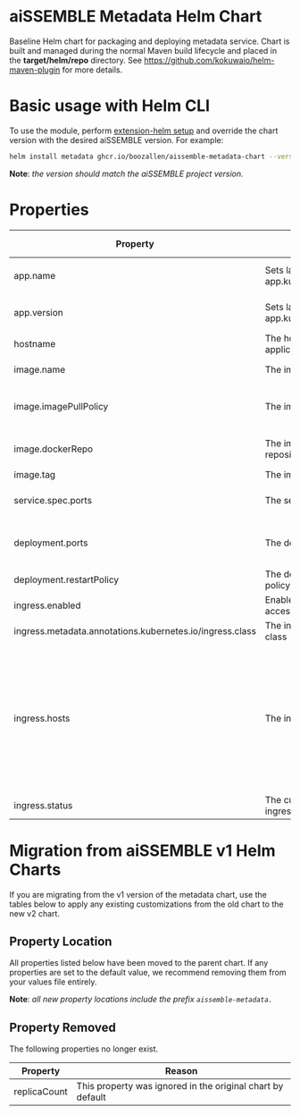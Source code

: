 # aiSSEMBLE Metadata Helm Chart
Baseline Helm chart for packaging and deploying metadata service. Chart is built and managed during the normal Maven build lifecycle and placed in the **target/helm/repo** directory. See https://github.com/kokuwaio/helm-maven-plugin for more details. 

# Basic usage with Helm CLI
To use the module, perform [extension-helm setup](../README.md#leveraging-extensions-helm) and override the chart version with the desired aiSSEMBLE version. For example:
```bash
helm install metadata ghcr.io/boozallen/aissemble-metadata-chart --version <AISSEMBLE-VERSION>
```
**Note**: *the version should match the aiSSEMBLE project version.*

# Properties
| Property                                                 | Description                               | Required Override | Default                                                                                                                                                                                                                                                                                                                                                                                                                             |
|----------------------------------------------------------|-------------------------------------------|-------------------|-------------------------------------------------------------------------------------------------------------------------------------------------------------------------------------------------------------------------------------------------------------------------------------------------------------------------------------------------------------------------------------------------------------------------------------|
| app.name                                                 | Sets label for app.kubernetes.io/name     | No                | Chart.Name (aissemble-metadata)                                                                                                                                                                                                                                                                                                                                                                                                     |
| app.version                                              | Sets label for app.kubernetes.io/version  | No                | Chart.AppVersion (aiSSEMBLE project version)                                                                                                                                                                                                                                                                                                                                                                                        |
| hostname                                                 | The hostname for the application          | No                | metadata                                                                                                                                                                                                                                                                                                                                                                                                                            |
| image.name                                               | The image name                            | No                | boozallen/aissemble-metadata                                                                                                                                                                                                                                                                                                                                                                                                        |
| image.imagePullPolicy                                    | The image pull policy                     | No                | Always (ensures local docker image is pulled, rather than from Nexus repo)                                                                                                                                                                                                                                                                                                                                                          |
| image.dockerRepo                                         | The image docker repository               | No                | NB: OSS: update with aissemble docker repository                                                                                                                                                                                                                                                                                                                                                                                    |
| image.tag                                                | The image tag                             | No                | Chart.AppVersion                                                                                                                                                                                                                                                                                                                                                                                                                    |
| service.spec.ports                                       | The service spec ports                    | No                | - name: rest-api <br/>&emsp;&emsp;port: 8082 <br/>&emsp;&emsp;targetPort: 8080                                                                                                                                                                                                                                                                                                                                                      |
| deployment.ports                                         | The deployment ports                      | No                | - name: http-1 <br/>&emsp;&emsp;containerPort: 8080 <br/>&emsp;&emsp;protocol: TCP                                                                                                                                                                                                                                                                                                                                                  |
| deployment.restartPolicy                                 | The deployment restart policy             | No                | Always                                                                                                                                                                                                                                                                                                                                                                                                                              |
| ingress.enabled                                          | Enable the external access to the service | No                | true                                                                                                                                                                                                                                                                                                                                                                                                                                |
| ingress.metadata.annotations.kubernetes.io/ingress.class | The ingress controller class              | No                | nginx                                                                                                                                                                                                                                                                                                                                                                                                                               |
| ingress.hosts                                            | The ingress hosts                         | No                | - host: metadata-ai.boozallen.github.io <br/>&emsp;&emsp;paths:<br/>&emsp;&emsp;- path:&emsp;&emsp;/<br/>&emsp;&emsp;&emsp;&emsp;pathType: Prefix<br/>&emsp;&emsp;&emsp;&emsp;backend:<br/>&emsp;&emsp;&emsp;&emsp;&emsp;&emsp;service:<br/>&emsp;&emsp;&emsp;&emsp;&emsp;&emsp;&emsp;&emsp;name: metadata<br/>&emsp;&emsp;&emsp;&emsp;&emsp;&emsp;&emsp;&emsp;port:<br/>&emsp;&emsp;&emsp;&emsp;&emsp;&emsp;&emsp;&emsp;&emsp;&emsp;number:8082 |
| ingress.status                                           | The current state of the ingress          | No                | 10.192.83.167                                                                                                                                                                                                                                                                                                                                                                                                                       |

# Migration from aiSSEMBLE v1 Helm Charts
If you are migrating from the v1 version of the metadata chart, use the tables below to apply any existing customizations from the old chart to the new v2 chart.

## Property Location
All properties listed below have been moved to the parent chart. If any properties are set to the default value, we recommend removing them from your values file entirely.

**Note**: *all new property locations include the prefix `aissemble-metadata.`*

## Property Removed
The following properties no longer exist.

| Property                                   | Reason                                                          |                                                                                                                                                                       
|--------------------------------------------|-----------------------------------------------------------------|
| replicaCount                               | This property was ignored in the original chart by default      | 

